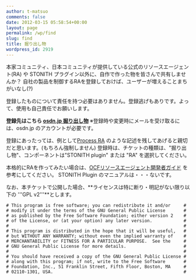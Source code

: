 ```yaml
---
author: t-matsuo
comments: false
date: 2012-03-15 05:58:54+00:00
layout: page
permalink: /wp/find
slug: find
title: 掘り出し物
wordpress_id: 2919
---
```


本家コミュニティ、日本コミュニティが提供している公式のリソースエージェント(RA) や STONITH プラグイン以外に、自作で作った物を皆さんで共有しませんか？
自社の製品を制御するRAを登録しておけば、ユーザーが増えることまちがいなし(?)

登録したものについて責任を持つ必要はありません。登録逃げもありです。よって、使用も自己責任でお願いします。

**登録先はこちら [osdn.jp 掘り出し物](http://osdn.jp/projects/linux-ha/ticket/?type[]=23036&type_mode[]=eq)**
※登録時や変更時にメールを受け取るには、osdn.jp のアカウントが必要です。

登録にあったっては、例として[Process RA](http://osdn.jp/ticket/browse.php?group_id=3137&tid=27839) のような記述を残してあげると親切だと思います。(もちろん強制しません)
登録時は、チケットの種類は、"掘り出し物"、コンポーネントは"STONITH plugin" または "RA" を選択してください。

本格的にRAを作ってみたい場合は、[OCFリソースエージェント開発者ガイド](/wp/archives/4328) を参考にしてください。
STONITH Plugin のマニュアルは・・・ないです。

なお、本チケットで公開した場合、**ライセンスは特に断り・明記がない限り以下の '''GPL v2'''**とします。

    
    # This program is free software; you can redistribute it and/or     #
    # modify it under the terms of the GNU General Public License       #
    # as published by the Free Software Foundation; either version 2    #
    # of the License, or (at your option) any later version.            #
    #                                                                   #
    # This program is distributed in the hope that it will be useful,   #
    # but WITHOUT ANY WARRANTY; without even the implied warranty of    #
    # MERCHANTABILITY or FITNESS FOR A PARTICULAR PURPOSE.  See the     #
    # GNU General Public License for more details.                      #
    #                                                                   #
    # You should have received a copy of the GNU General Public License #
    # along with this program; if not, write to the Free Software       #
    # Foundation, Inc., 51 Franklin Street, Fifth Floor, Boston, MA     #
    # 02110-1301, USA.                                                  #
